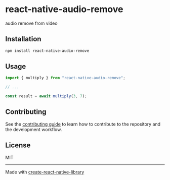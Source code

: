 # react-native-audio-remove
audio remove from video
## Installation

```sh
npm install react-native-audio-remove
```

## Usage

```js
import { multiply } from "react-native-audio-remove";

// ...

const result = await multiply(3, 7);
```

## Contributing

See the [contributing guide](CONTRIBUTING.md) to learn how to contribute to the repository and the development workflow.

## License

MIT

---

Made with [create-react-native-library](https://github.com/callstack/react-native-builder-bob)
